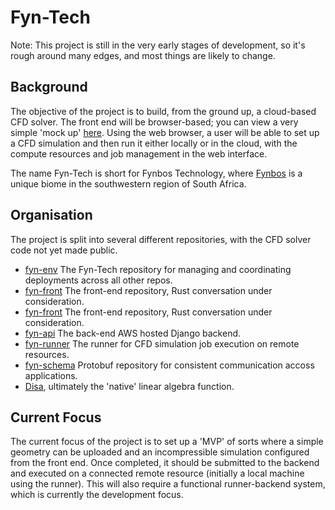 # Fyn-Tech

Note: This project is still in the very early stages of development, so it's rough around many edges, and most things are likely to change.

## Background

The objective of the project is to build, from the ground up, a cloud-based CFD solver. The front end will be browser-based; you can view a very simple 'mock up' [here](https://fyn-tech.com/). 
Using the web browser, a user will be able to set up a CFD simulation and then run it either locally or in the cloud, with the compute resources and job management in the web interface.

The name Fyn-Tech is short for Fynbos Technology, where [Fynbos](https://en.wikipedia.org/wiki/Fynbos) is a unique biome in the southwestern region of South Africa.

## Organisation

The project is split into several different repositories, with the CFD solver code not yet made public. 
- [fyn-env](https://github.com/fyn-tech/fyn-env) The Fyn-Tech repository for managing and coordinating deployments across all other repos.
- [fyn-front](https://github.com/fyn-tech/fyn-front) The front-end repository, Rust conversation under consideration.
- [fyn-front](https://github.com/fyn-tech/fyn-front) The front-end repository, Rust conversation under consideration.
- [fyn-api](https://github.com/fyn-tech/fyn-api) The back-end AWS hosted Django backend.
- [fyn-runner](https://github.com/fyn-tech/fyn-runner) The runner for CFD simulation job execution on remote resources.
- [fyn-schema](https://github.com/fyn-tech/fyn-schema) Protobuf repository for consistent communication accoss applications.
- [Disa](https://github.com/bevanwsjones/Disa), ultimately the 'native' linear algebra function.

## Current Focus

The current focus of the project is to set up a 'MVP' of sorts where a simple geometry can be uploaded and an incompressible simulation configured from the front end.
Once completed, it should be submitted to the backend and executed on a connected remote resource (initially a local machine using the runner). 
This will also require a functional runner-backend system, which is currently the development focus. 
